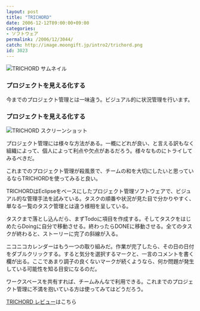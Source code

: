 ```yaml
---
layout: post
title: "TRICHORD"
date: 2006-12-12T09:00:00+09:00
categories:
- ソフトウェア
permalink: /2006/12/3044/
catch: http://image.moongift.jp/intro2/trichord.png
id: 3023
---
```

 ![TRICHORD サムネイル](http://image.moongift.jp/intro2/trichord.t.png "TRICHORD サムネイル")
  

### プロジェクトを見える化する
  
今までのプロジェクト管理とは一味違う。ビジュアル的に状況管理を行います。  
<!--more-->  

### プロジェクトを見える化する
  

![TRICHORD スクリーンショット](http://image.moongift.jp/intro2/trichord.png "TRICHORD スクリーンショット")

  

プロジェクト管理には様々な方法がある。一概にどれが良い、と言える訳もなく組織によって、個人によって利点や欠点があるだろう。様々なものにトライしてみるべきだ。

  

これまでのプロジェクト管理が殺風景で、チームの和を大切にしたいと思っているならTRICHORDを使ってみると良い。

  

TRICHORDはEclipseをベースにしたプロジェクト管理ソフトウェアで、ビジュアル的な管理手法を試みている。タスクの順番や状況が見た目で分かりやすく、単なる一覧のタスク管理とは違う様相を呈している。

  

タスクまで落とし込んだら、まずTodoに項目を作成する。そしてタスクをはじめたらDoingに自分で移動させる。終わったらDONEに移動させる。全てのタスクが終わると、ストーリーに完了の斜線が入る。

  

ニコニコカレンダーはもう一つの取り組みだ。作業が完了したら、その日の日付をダブルクリックする。すると気分を選択するマークと、一言のコメントを書く欄が出る。ここであまり調子の良くないマークが続くようなら、何か問題が発生している可能性を知る目安になるのだ。

  

ワークスペースを共有すれば、チームみんなで利用できる。これまでのプロジェクト管理に不満を抱いている方は使ってみてはどうだろう。

  

[TRICHORD レビュー](http://oss.moongift.jp/review/i-3045.html)はこちら

